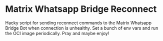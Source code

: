 # Matrix Whatsapp Bridge Reconnect

Hacky script for sending reconnect commands to the Matrix Whatsapp Bridge Bot when connection is unhealthy. Set a bunch of env vars and run the OCI image periodically. Pray and maybe enjoy!
